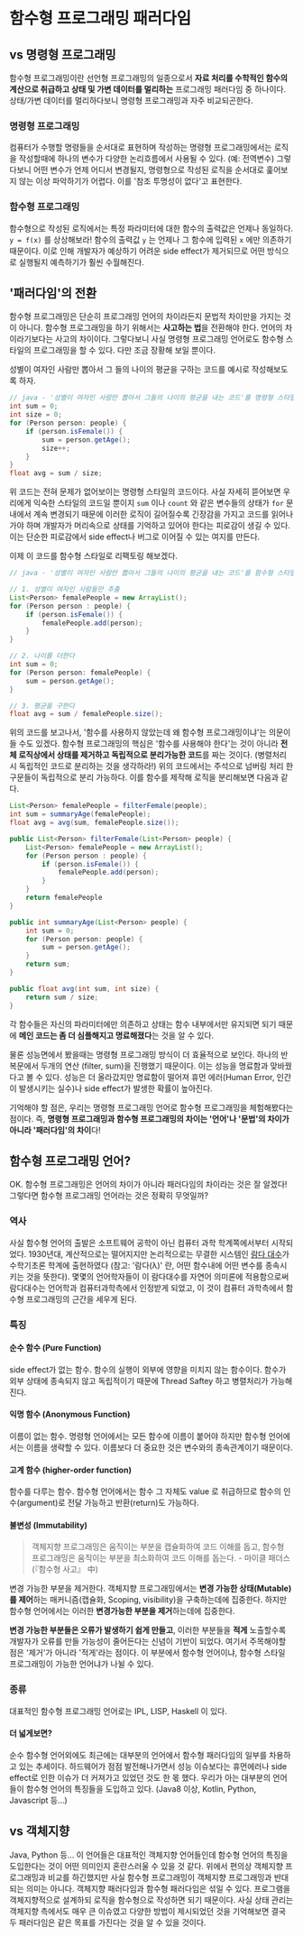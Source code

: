 # 함수형 프로그래밍 패러다임

## vs 명령형 프로그래밍

함수형 프로그래밍이란 선언형 프로그래밍의 일종으로서 **자료 처리를 수학적인 함수의 계산으로 취급하고 상태 및 가변 데이터를 멀리하는** 프로그래밍 패러다임 중 하나이다. 상태/가변 데이터를 멀리하다보니 명령형 프로그래밍과 자주 비교되곤한다. 

### 명령형 프로그래밍

컴퓨터가 수행할 명령들을 순서대로 표현하며 작성하는 명령형 프로그래밍에서는 로직을 작성할때에 하나의 변수가 다양한 논리흐름에서 사용될 수 있다. (예: 전역변수) 그렇다보니 어떤 변수가 언제 어디서 변경될지, 명령형으로 작성된 로직을 순서대로 훑어보지 않는 이상 파악하기가 어렵다. 이를 '참조 투명성이 없다'고 표현한다.

### 함수형 프로그래밍

함수형으로 작성된 로직에서는 특정 파라미터에 대한 함수의 출력값은 언제나 동일하다. `y = f(x)` 를 상상해보라!  함수의 출력값 `y` 는 언제나 그 함수에 입력된 `x` 에만 의존하기 때문이다. 이로 인해 개발자가 예상하기 어려운 side effect가 제거되므로 어떤 방식으로 실행될지 예측하기가 훨씬 수월해진다.

## '패러다임'의 전환

함수형 프로그래밍은 단순히 프로그래밍 언어의 차이라든지 문법적 차이만을 가지는 것이 아니다. 함수형 프로그래밍을 하기 위해서는 **사고하는 법**을 전환해야 한다. 언어의 차이라기보다는 사고의 차이이다. 그렇다보니 사실 명령형 프로그래밍 언어로도 함수형 스타일의 프로그래밍을 할 수 있다. 다만 조금 장황해 보일 뿐이다.

성별이 여자인 사람만 뽑아서 그 들의 나이의 평균을 구하는 코드를 예시로 작성해보도록 하자.

```java
// java - '성별이 여자인 사람만 뽑아서 그들의 나이의 평균을 내는 코드'를 명령형 스타일 프로그래밍으로 작성한 코드
int sum = 0;
int size = 0;
for (Person person: people) {
    if (person.isFemale()) {
        sum = person.getAge();
        size++;
    }
}
float avg = sum / size;
```

위 코드는 전혀 문제가 없어보이는 명령형 스타일의 코드이다. 사실 자세히 뜯어보면 우리에게 익숙한 스타일의 코드일 뿐이지 `sum` 이나 `count` 와 같은 변수들의 상태가 `for` 문 내에서 계속 변경되기 때문에 이러한 로직이 길어질수록 긴장감을 가지고 코드를 읽어나가야 하며 개발자가 머리속으로 상태를 기억하고 있어야 한다는 피로감이 생길 수 있다. 이는 단순한 피로감에서 side effect나 버그로 이어질 수 있는 여지를 만든다.

이제 이 코드를 함수형 스타일로 리팩토링 해보겠다.

```java
// java - '성별이 여자인 사람만 뽑아서 그들의 나이의 평균을 내는 코드'를 함수형 스타일 프로그래밍으로 작성한 코드

// 1. 성별이 여자인 사람들만 추출
List<Person> femalePeople = new ArrayList();
for (Person person : people) {
    if (person.isFemale()) {
        femalePeople.add(person);
    }
}

// 2. 나이를 더한다
int sum = 0;
for (Person person: femalePeople) {
    sum = person.getAge();
}

// 3. 평균을 구한다
float avg = sum / femalePeople.size();
```

위의 코드를 보고나서, '함수를 사용하지 않았는데 왜 함수형 프로그래밍이냐'는 의문이 들 수도 있겠다. 함수형 프로그래밍의 핵심은 '함수를 사용해야 한다'는 것이 아니라 **전체 로직상에서 상태를 제거하고 독립적으로 분리가능한 코드**를 짜는 것이다. (병렬처리 시 독립적인 코드로 분리하는 것을 생각하라!) 위의 코드에서는 주석으로 넘버링 처리 한 구문들이 독립적으로 분리 가능하다. 이를 함수를 제작해 로직을 분리해보면 다음과 같다.

```java
List<Person> femalePeople = filterFemale(people);
int sum = summaryAge(femalePeople);
float avg = avg(sum, femalePeople.size());

public List<Person> filterFemale(List<Person> people) {
    List<Person> femalePeople = new ArrayList();
	for (Person person : people) {
    	if (person.isFemale()) {
        	femalePeople.add(person);
    	}
	}
    return femalePeople
}

public int summaryAge(List<Person> people) {
    int sum = 0;
	for (Person person: people) {
    	sum = person.getAge();
	}
    return sum;
}

public float avg(int sum, int size) {
    return sum / size;
}
```

각 함수들은 자신의 파라미터에만 의존하고 상태는 함수 내부에서만 유지되면 되기 때문에 **메인 코드는 좀 더 심플해지고 명료해졌다**는 것을 알 수 있다.

물론 성능면에서 봤을때는 명령형 프로그래밍 방식이 더 효율적으로 보인다. 하나의 반복문에서 두개의 연산 (filter, sum)을 진행했기 때문이다. 이는 성능을 명료함과 맞바꿨다고 볼 수 있다. 성능은 더 올라갔지만 명료함이 떨어져 휴먼 에러(Human Error, 인간이 발생시키는 실수)나 side effect가 발생한 확률이 높아진다.

기억해야 할 점은, 우리는 명령형 프로그래밍 언어로 함수형 프로그래밍을 체험해봤다는 점이다. 즉, **명령형 프로그래밍과 함수형 프로그래밍의 차이는 '언어'나 '문법'의 차이가 아니라 '패러다임'의 차이**다!

## 함수형 프로그래밍 언어?

OK. 함수형 프로그래밍은 언어의 차이가 아니라 패러다임의 차이라는 것은 잘 알겠다! 그렇다면 함수형 프로그래밍 언어라는 것은 정확히 무엇일까?

### 역사

사실 함수형 언어의 출발은 소프트웨어 공학이 아닌 컴퓨터 과학 학계쪽에서부터 시작되었다. 1930년대, 계산적으로는 떨어지지만 논리적으로는 무결한 시스템인 [람다 대수](<https://ko.wikipedia.org/wiki/%EB%9E%8C%EB%8B%A4_%EB%8C%80%EC%88%98>)가 수학기초론 학계에 출현하였다 (참고: '람다(λ)' 란, 어떤 함수내에 어떤 변수를 종속시키는 것을 뜻한다). 몇몇의 언어학자들이 이 람다대수를 자연어 의미론에 적용함으로써 람다대수는 언어학과 컴퓨터과학측에서 인정받게 되었고, 이 것이 컴퓨터 과학측에서 함수형 프로그래밍의 근간을 세우게 된다.

### 특징

#### 순수 함수 (Pure Function) 

side effect가 없는 함수. 함수의 실행이 외부에 영향을 미치지 않는 함수이다. 함수가 외부 상태에 종속되지 않고 독립적이기 때문에 Thread Saftey 하고 병렬처리가 가능해진다.

#### 익명 함수 (Anonymous Function)

이름이 없는 함수. 명령형 언어에서는 모든 함수에 이름이 붙어야 하지만 함수형 언어에서는 이름을 생략할 수 있다. 이름보다 더 중요한 것은 변수와의 종속관계이기 때문이다.

#### 고계 함수 (higher-order function)

함수를 다루는 함수. 함수형 언어에서는 함수 그 자체도 value 로 취급하므로 함수의 인수(argument)로 전달 가능하고 반환(return)도 가능하다.

#### 불변성 (Immutability)

> 객체지향 프로그래밍은 움직이는 부분을 캡슐화하여 코드 이해를 돕고, 함수형 프로그래밍은 움직이는 부분을 최소화하여 코드 이해를 돕는다. - 마이클 패더스 (『함수형 사고』 中)

변경 가능한 부분을 제거한다. 객체지향 프로그래밍에서는 **변경 가능한 상태(Mutable)를 제어**하는 매커니즘(캡슐화, Scoping, visibility)을 구축하는데에 집중한다. 하지만 함수형 언어에서는 이러한 **변경가능한 부분을 제거**하는데에 집중한다.

**변경 가능한 부분들은 오류가 발생하기 쉽게 만들고**, 이러한 부분들을 **적게** 노출할수록 개발자가 오류를 만들 가능성이 줄어든다는 신념이 기반이 되었다. 여기서 주목해야할 점은 '제거'가 아니라 '적게'라는 점이다. 이 부분에서 함수형 언어이냐, 함수형 스타일 프로그래밍이 가능한 언어냐가 나뉠 수 있다.

### 종류

대표적인 함수형 프로그래밍 언어로는 IPL, LISP, Haskell 이 있다.

#### 더 넓게보면?

순수 함수형 언어외에도 최근에는 대부분의 언어에서 함수형 패러다임의 일부를 차용하고 있는 추세이다. 하드웨어가 점점 발전해나가면서 성능 이슈보다는 휴먼에러나 side effect로 인한 이슈가 더 커져가고 있었던 것도 한 몫 했다. 우리가 아는 대부분의 언어들이 함수형 언어의 특징들을 도입하고 있다. (Java8 이상, Kotlin, Python, Javascript 등…)

## vs 객체지향

Java, Python 등… 이 언어들은 대표적인 객체지향 언어들인데 함수형 언어의 특징을 도입한다는 것이 어떤 의미인지 혼란스러울 수 있을 것 같다. 위에서 편의상 객체지향 프로그래밍과 비교를 하긴했지만 사실 함수형 프로그래밍이 객체지향 프로그래밍과 반대되는 의미는 아니다. 객체지향 패러다임과 함수형 패러다임은 섞일 수 있다. 프로그램을 객체지향적으로 설계하되 로직을 함수형으로 작성하면 되기 때문이다. 사실 상태 관리는 객체지향 측에서도 매우 큰 이슈였고 다양한 방법이 제시되었던 것을 기억해보면 결국 두 패러다임은 같은 목표를 가진다는 것을 알 수 있을 것이다.